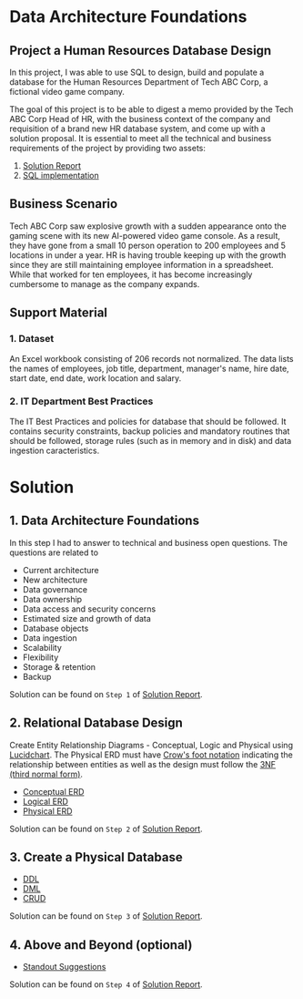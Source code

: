# Data Architecture Foundations

## Project a Human Resources Database Design

In this project, I was able to use SQL to design, build and populate a database for the Human Resources Department of Tech ABC Corp, a fictional video game company.

The goal of this project is to be able to digest a memo provided by the Tech ABC Corp Head of HR, with the business context of the company and requisition of a brand new HR database system, and come up with a solution proposal. It is essential to meet all the technical and business requirements of the project by providing two assets:

1. <a href="https://github.com/danielrsfreitas/data_architect/blob/main/data_architecture_foundations/daniel-freitas-hr-db.pptx_v2.pdf" title="Solution Report">Solution Report</a>
2. <a href="https://github.com/danielrsfreitas/data_architect/blob/main/data_architecture_foundations/SQL/">SQL implementation</a>

## Business Scenario

Tech ABC Corp saw explosive growth with a sudden appearance onto the gaming scene with its new AI-powered video game console. As a result, they have gone from a small 10 person operation to 200 employees and 5 locations in under a year. HR is having trouble keeping up with the growth since they are still maintaining employee information in a spreadsheet. While that worked for ten employees, it has become increasingly cumbersome to manage as the company expands.

## Support Material

### 1. Dataset

An Excel workbook consisting of 206 records not normalized. The data lists the names of employees, job title, department, manager's name, hire date, start date, end date, work location and salary.

### 2. IT Department Best Practices

The IT Best Practices and policies for database that should be followed. It contains security constraints, backup policies and mandatory routines that should be followed, storage rules (such as in memory and in disk) and data ingestion caracteristics. 


# Solution

## 1. Data Architecture Foundations

In this step I had to answer to technical and business open questions. The questions are related to

- Current architecture
- New architecture
- Data governance
- Data ownership
- Data access and security concerns
- Estimated size and growth of data
- Database objects
- Data ingestion
- Scalability
- Flexibility
- Storage & retention
- Backup

Solution can be found on `Step 1` of <a href="https://github.com/danielrsfreitas/data_architect/blob/main/data_architecture_foundations/daniel-freitas-hr-db.pptx_v2.pdf" title="Solution Report">Solution Report</a>. 

## 2. Relational Database Design

Create Entity Relationship Diagrams - Conceptual, Logic and Physical using <a href="https://www.lucidchart.com/pages">Lucidchart</a>. The Physical ERD must have <a href="https://en.wikipedia.org/wiki/Entity%E2%80%93relationship_model#Crow's_foot_notation">Crow's foot notation</a> indicating the relationship between entities as well as the design must follow the <a href="https://en.wikipedia.org/wiki/Third_normal_form">3NF (third normal form)</a>.


- <a href="https://github.com/danielrsfreitas/data_architect/blob/main/data_architecture_foundations/ERD/ConceptualERD.PNG" title="Conceptual ERD">Conceptual ERD</a>
- <a href="https://github.com/danielrsfreitas/data_architect/blob/main/data_architecture_foundations/ERD/LogicalERD.PNG" title="Logical ERD">Logical ERD</a>
- <a href="https://github.com/danielrsfreitas/data_architect/blob/main/data_architecture_foundations/ERD/PhysicalERD.PNG" title="Physical ERD">Physical ERD</a>

Solution can be found on `Step 2` of <a href="https://github.com/danielrsfreitas/data_architect/blob/main/data_architecture_foundations/daniel-freitas-hr-db.pptx_v2.pdf" title="Solution Report">Solution Report</a>. 

## 3. Create a Physical Database

- <a href="https://github.com/danielrsfreitas/data_architect/blob/main/data_architecture_foundations/SQL/ddl.sql">DDL</a>
- <a href="https://github.com/danielrsfreitas/data_architect/blob/main/data_architecture_foundations/SQL/dml.sql">DML</a>
- <a href="https://github.com/danielrsfreitas/data_architect/blob/main/data_architecture_foundations/SQL/crud.sql">CRUD</a>

Solution can be found on `Step 3` of <a href="https://github.com/danielrsfreitas/data_architect/blob/main/data_architecture_foundations/daniel-freitas-hr-db.pptx_v2.pdf" title="Solution Report">Solution Report</a>. 


## 4. Above and Beyond (optional)

- <a href="https://github.com/danielrsfreitas/data_architect/blob/main/data_architecture_foundations/SQL/standout_suggestions.sql">Standout Suggestions</a>

Solution can be found on `Step 4` of <a href="https://github.com/danielrsfreitas/data_architect/blob/main/data_architecture_foundations/daniel-freitas-hr-db.pptx_v2.pdf" title="Solution Report">Solution Report</a>. 
